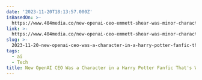 ```yaml
---
date: '2023-11-20T18:13:57.000Z'
isBasedOn: >-
  https://www.404media.co/new-openai-ceo-emmett-shear-was-minor-character-in-hpmor-harry-potter-ai-fanfic/
link: >-
  https://www.404media.co/new-openai-ceo-emmett-shear-was-minor-character-in-hpmor-harry-potter-ai-fanfic/
slug: >-
  2023-11-20-new-openai-ceo-was-a-character-in-a-harry-potter-fanfic-thats-wildly-popul
tags:
  - ai
  - Tech
title: New OpenAI CEO Was a Character in a Harry Potter Fanfic That's Wildly Popul
---
```


